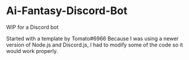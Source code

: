 # Ai-Fantasy-Discord-Bot
WIP for a Discord bot

Started with a template by Tomato#6966
Because I was using a newer version of Node.js and Discord.js, I had to modify some of the code so it would work properly.
